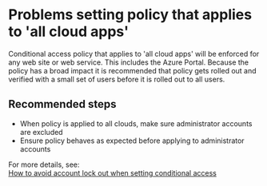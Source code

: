 <properties
    pageTitle="Problems setting policy that applies to 'all cloud apps'"
    description="Problems setting policy that applies to 'all cloud apps'"
    service="microsoft.aad"
    resource="Microsoft_AAD_IAM"
    authors="jcardena"
    displayOrder="5"
    selfHelpType="resource"
    supportTopicIds=""
    resourceTags="conditionalaccess_overview"
    productPesIds=""
    cloudEnvironments="public"
	articleId="abea3942-6908-4302-8148-ce816f6e2e57"
	ownershipId="AzureIdentity_User"
/>

# Problems setting policy that applies to 'all cloud apps'

Conditional access policy that applies to 'all cloud apps' will be enforced for any web site or web service. This includes the Azure Portal. Because the policy has a broad impact it is recommended that policy gets rolled out and verified with a small set of users before it is rolled out to all users.

## **Recommended steps**

*	When policy is applied to all clouds, make sure administrator accounts are excluded
*	Ensure policy behaves as expected before applying to administrator accounts

For more details, see:
<br>
[How to avoid account lock out when setting conditional access](https://docs.microsoft.com/azure/active-directory/active-directory-conditional-access-azure-portal#what-you-should-avoid-doing)